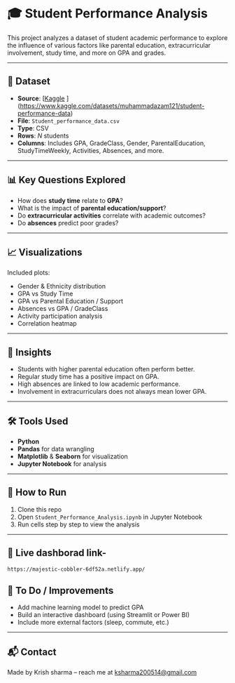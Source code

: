 # 🎓 Student Performance Analysis

This project analyzes a dataset of student academic performance to explore the influence of various factors like parental education, extracurricular involvement, study time, and more on GPA and grades.

---

## 📁 Dataset

- **Source**: [[Kaggle](https://www.kaggle.com/)  ](https://www.kaggle.com/datasets/muhammadazam121/student-performance-data)
- **File**: `Student_performance_data.csv`  
- **Type**: CSV  
- **Rows**: _N_ students  
- **Columns**: Includes GPA, GradeClass, Gender, ParentalEducation, StudyTimeWeekly, Activities, Absences, and more.

---

## 📊 Key Questions Explored

- How does **study time** relate to **GPA**?
- What is the impact of **parental education/support**?
- Do **extracurricular activities** correlate with academic outcomes?
- Do **absences** predict poor grades?

---

## 📈 Visualizations

Included plots:
- Gender & Ethnicity distribution
- GPA vs Study Time
- GPA vs Parental Education / Support
- Absences vs GPA / GradeClass
- Activity participation analysis
- Correlation heatmap

---

## 🧠 Insights

- Students with higher parental education often perform better.
- Regular study time has a positive impact on GPA.
- High absences are linked to low academic performance.
- Involvement in extracurriculars does not always mean lower GPA.

---

## 🛠️ Tools Used

- **Python**
- **Pandas** for data wrangling
- **Matplotlib** & **Seaborn** for visualization
- **Jupyter Notebook** for analysis

---

## 🚀 How to Run

1. Clone this repo  
2. Open `Student_Performance_Analysis.ipynb` in Jupyter Notebook  
3. Run cells step by step to view the analysis

---
## 🚀 Live dashborad link- 
    https://majestic-cobbler-6df52a.netlify.app/
  
## 📌 To Do / Improvements

- Add machine learning model to predict GPA
- Build an interactive dashboard (using Streamlit or Power BI)
- Include more external factors (sleep, commute, etc.)

---

## 📬 Contact

Made by Krish sharma – reach me at ksharma200514@gmail.com

